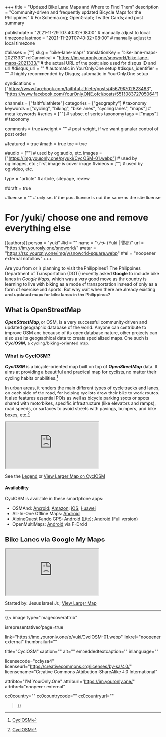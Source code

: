 +++
title = "Updated Bike Lane Maps and Where to Find Them"
description = "Community-driven and frequently updated Bicycle Maps for the Philippines"                                                    # For Schema.org; OpenGraph; Twitter Cards; and post summary

publishdate = "2021-11-29T07:40:32+08:00"                                        # manually adjust to local timezone
lastmod = "2021-11-29T07:40:32+08:00"                                        # manually adjust to local timezone

#aliases = [""]
slug = "bike-lane-maps"
translationKey = "bike-lane-maps-2021333"
relCanonical = "https://im.youronly.one/snoworld/bike-lane-maps-2021333/"                                                   # the actual URL of the post; also used for disqus ID and url
#disqus_url = ""                                                    # automatic in YourOnly.One setup
#disqus_identifier = ""                                             # highly recommended by Disqus; automatic in YourOnly.One setup

syndications = ["https://www.facebook.com/faithful.athlete/posts/456798702823483", "https://www.facebook.com/YourOnly.ONE.ofcl/posts/551308372705064"]

channels = ["faithfulathlete"]
categories = ["geography"]                                                   # taxonomy
keywords = ["cycling", "biking", "bike lanes", "cycling lanes", "maps"]                                                     # meta keywords
#series = [""]                                                       # subset of series taxonomy
tags = ["maps"]                                                         # taxonomy

comments = true
#weight = ""                                                        # post weight, if we want granular control of post order

#featured = true
#math = true
toc = true

#audio = [""]                                                        # used by og:audio, etc.
images = ["https://img.youronly.one/p/yuki/CyclOSM-01.webp"]                                                       # used by og:images, etc.; first image is cover image
#videos = [""]                                                       # used by og:video, etc.

type = "article"                                                           # article, sitepage, review

#draft = true

#license = ""                                                       # only set if the post license is not the same as the site license

# For /yuki/ choose one and remove everything else
[[authors]]
  person = "yuki"
  #id = ""
  name = "ᜌᜓᜃᜒ (Yuki | 雪亮)"
  url = "https://im.youronly.one/snoworld/"
  avatar = "https://rsc.youronly.one/img/y/snoworld-square.webp"
  #rel = "noopener external nofollow"
+++

Are you from or is planning to visit the Philippines? The Philippines Department of Transportation (DOTr) recently asked **Google** to include bike lanes in *Google Maps*, which was a very good move as the country is learning to live with biking as a mode of transportation instead of only as a form of exercise and sports. But why wait when there are already existing and updated maps for bike lanes in the Philippines?

<!--more-->

## What is OpenStreetMap

***OpenStreetMap***, or OSM, is a very successful community-driven and updated geographic database of the world. Anyone can contribute to improve OSM and because of its open database nature, other projects can also use its geographical data to create specialized maps. One such is ***CyclOSM***, a cycling/biking-oriented map.

### What is CyclOSM?

***CyclOSM*** is a bicycle-oriented map built on top of ***OpenStreetMap*** data. It aims at providing a beautiful and practical map for cyclists, no matter their cycling habits or abilities.[^a]

In urban areas, it renders the main different types of cycle tracks and lanes, on each side of the road, for helping cyclists draw their bike to work routes. It also features essential POIs as well as bicycle parking spots or spots shared with motorbikes, specific infrastructure (like elevators and ramps), road speeds, or surfaces to avoid streets with pavings, bumpers, and bike boxes, etc.[^a]

[^a]: [CyclOSM](https://www.cyclosm.org)

<div class="responsive_embedframe"><iframe src="https://www.openstreetmap.org/export/embed.html?bbox=120.96642494201662%2C14.524183738283355%2C121.09156608581543%2C14.590560833157706&amp;layer=cyclosm" sandbox="allow-same-origin allow-scripts" allow="accelerometer; encrypted-media; gyroscope; picture-in-picture; fullscreen"></iframe></div>

See the [Legend](https://www.cyclosm.org/legend.html) or [View Larger Map on CyclOSM](https://www.cyclosm.org/#map=14/14.5597/121.0365/cyclosm)

#### Availability

CyclOSM is available in these smartphone apps:

- OSMAnd: [Android](https://play.google.com/store/apps/details?id=net.osmand.plus); [Amazon](http://www.amazon.com/gp/product/B00D0SEGMC/ref=mas_pm_OsmAnd-Maps-Navigation); [iOS](https://itunes.apple.com/app/apple-store/id934850257?pt=2123532&ct=WebSite&mt=8); [Huawei](https://appgallery.huawei.com/app/C101486545)
- All-In-One Offline Maps: [Android](https://play.google.com/store/apps/details?id=net.psyberia.offlinemaps)
- AlpineQuest Rando GPS: [Android](https://play.google.com/store/apps/details?id=psyberia.alpinequest.free) (Lite); [Android](https://play.google.com/store/apps/details?id=psyberia.alpinequest.full) (Full version)
- OpenMultiMaps: [Android](https://f-droid.org/packages/app.fedilab.openmaps/) via F-Droid

## Bike Lanes via Google My Maps

<div class="responsive_embedframe"><iframe src="https://www.google.com/maps/d/embed?mid=1MUEnacNSB60OpJQG0ViAnzJ6ECrA5z7p" sandbox="allow-same-origin allow-scripts" allow="accelerometer; encrypted-media; gyroscope; picture-in-picture; fullscreen"></iframe></div>

Started by: Jesus Israel Jr.; [View Larger Map](https://www.google.com/maps/d/viewer?mid=1MUEnacNSB60OpJQG0ViAnzJ6ECrA5z7p&ll=14.598237980859727%2C121.0651953487783&z=13)

---

{{< image
  type="imagecoverattrib"

  isrepresentativeofpage=true

  link="https://img.youronly.one/p/yuki/CyclOSM-01.webp"
  linkrel="noopener external"
  thumbnailurl=""

  title="CyclOSM"
  caption=""
  alt=""
  embeddedtextcaption=""
  inlanguage=""

  licensecode="ccbysa4"
  licenseurl="https://creativecommons.org/licenses/by-sa/4.0/"
  licensename="Creative Commons Attribution-ShareAlike 4.0 International"

  attribto="I'M YourOnly.One"
  attriburl="https://im.youronly.one/"
  attribrel="noopener external"

  cc0country=""
  cc0countrycode=""
  cc0countryurl=""
>}}
